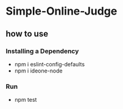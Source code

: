 # Simple-Online-Judge
## how to use
### Installing a Dependency
* npm i eslint-config-defaults
* npm i ideone-node
### Run
* npm test
